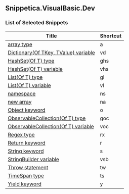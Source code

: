 ﻿## Snippetica.VisualBasic.Dev

### List of Selected Snippets

Title | Shortcut
----- | --------
[array type](ArrayOfTType.snippet)|a
[Dictionary\(Of TKey, TValue\) variable](DictionaryOfTKeyTValueVariable.snippet)|vd
[HashSet\(Of T\) type](HashSetOfTType.snippet)|ghs
[HashSet\(Of T\) variable](HashSetOfTVariable.snippet)|vhs
[List\(Of T\) type](ListOfTType.snippet)|gl
[List\(Of T\) variable](ListOfTVariable.snippet)|vl
[namespace](Namespace.snippet)|ns
[new array ](NewArrayOfT.snippet)|na
[Object keyword](ObjectKeyword.snippet)|o
[ObservableCollection\(Of T\) type](ObservableCollectionOfTType.snippet)|goc
[ObservableCollection\(Of T\) variable](ObservableCollectionOfTVariable.snippet)|voc
[Regex type](Regex.snippet)|rx
[Return keyword](ReturnKeyword.snippet)|r
[String keyword](StringKeyword.snippet)|s
[StringBuilder variable](StringBuilderVariable.snippet)|vsb
[Throw statement](ThrowStatement.snippet)|tw
[TimeSpan type](TimeSpanType.snippet)|ts
[Yield keyword](YieldKeyword.snippet)|y
